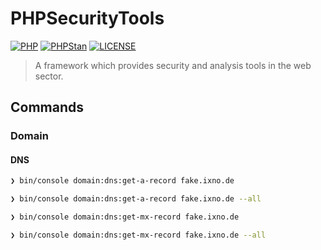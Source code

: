 # PHPSecurityTools

[![PHP](https://img.shields.io/badge/PHP-^8.1-777bb3.svg?logo=php&logoColor=white&labelColor=555555&style=flat)](https://www.php.net/supported-versions.php)
[![PHPStan](https://img.shields.io/badge/PHPStan-Level%20Max-brightgreen.svg?style=flat)](https://phpstan.org/user-guide/rule-levels)
[![LICENSE](https://img.shields.io/github/license/bjoern-hempel/php-calendar-api)](https://github.com/bjoern-hempel/php-calendar-api/blob/master/LICENSE.md)

> A framework which provides security and analysis tools in the web sector.

## Commands

### Domain

#### DNS

```bash
❯ bin/console domain:dns:get-a-record fake.ixno.de
```

```bash
❯ bin/console domain:dns:get-a-record fake.ixno.de --all
```

```bash
❯ bin/console domain:dns:get-mx-record fake.ixno.de
```

```bash
❯ bin/console domain:dns:get-mx-record fake.ixno.de --all
```
